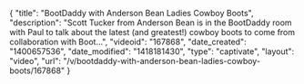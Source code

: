 {
    "title": "BootDaddy with Anderson Bean Ladies Cowboy Boots",
    "description": "Scott Tucker from Anderson Bean is in the BootDaddy room with Paul to talk about the latest (and greatest!) cowboy boots to come from collaboration with Boot...",
    "videoid": "167868",
    "date_created": "1400657536",
    "date_modified": "1418181430",
    "type": "captivate",
    "layout": "video",
    "url": "\/v\/bootdaddy-with-anderson-bean-ladies-cowboy-boots\/167868"
}